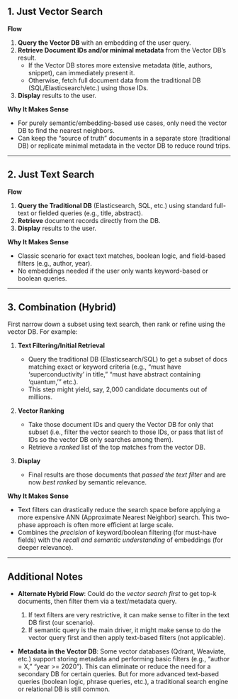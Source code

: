 ## 1. Just Vector Search

**Flow**  
1. **Query the Vector DB** with an embedding of the user query.  
2. **Retrieve Document IDs and/or minimal metadata** from the Vector DB’s result.  
   - If the Vector DB stores more extensive metadata (title, authors, snippet), can immediately present it.  
   - Otherwise, fetch full document data from the traditional DB (SQL/Elasticsearch/etc.) using those IDs.  
3. **Display** results to the user.

**Why It Makes Sense**  
- For purely semantic/embedding-based use cases, only need the vector DB to find the nearest neighbors.  
- Can keep the “source of truth” documents in a separate store (traditional DB) or replicate minimal metadata in the vector DB to reduce round trips.

---

## 2. Just Text Search

**Flow**  
1. **Query the Traditional DB** (Elasticsearch, SQL, etc.) using standard full-text or fielded queries (e.g., title, abstract).  
2. **Retrieve** document records directly from the DB.  
3. **Display** results to the user.

**Why It Makes Sense**  
- Classic scenario for exact text matches, boolean logic, and field-based filters (e.g., author, year).  
- No embeddings needed if the user only wants keyword-based or boolean queries.

---

## 3. Combination (Hybrid)

First narrow down a subset using text search, then rank or refine using the vector DB. For example:

1. **Text Filtering/Initial Retrieval**  
   - Query the traditional DB (Elasticsearch/SQL) to get a subset of docs matching exact or keyword criteria (e.g., “must have ‘superconductivity’ in title,” “must have abstract containing ‘quantum,’” etc.).  
   - This step might yield, say, 2,000 candidate documents out of millions.

2. **Vector Ranking**  
   - Take those document IDs and query the Vector DB for only that subset (i.e., filter the vector search to those IDs, or pass that list of IDs so the vector DB only searches among them).  
   - Retrieve a *ranked* list of the top matches from the vector DB.  

3. **Display**  
   - Final results are those documents that *passed the text filter* and are now *best ranked* by semantic relevance.

**Why It Makes Sense**  
- Text filters can drastically reduce the search space before applying a more expensive ANN (Approximate Nearest Neighbor) search. This two-phase approach is often more efficient at large scale.  
- Combines the *precision* of keyword/boolean filtering (for must-have fields) with the *recall and semantic understanding* of embeddings (for deeper relevance).

---

## Additional Notes

- **Alternate Hybrid Flow**: Could do the *vector search first* to get top-k documents, then filter them via a text/metadata query.
  1. If text filters are very restrictive, it can make sense to filter in the text DB first (our scenario).  
  2. If semantic query is the main driver, it might make sense to do the vector query first and then apply text-based filters (not applicable).

- **Metadata in the Vector DB**: Some vector databases (Qdrant, Weaviate, etc.) support storing metadata and performing basic filters (e.g., “author = X,” “year >= 2020”). This can eliminate or reduce the need for a secondary DB for certain queries. But for more advanced text-based queries (boolean logic, phrase queries, etc.), a traditional search engine or relational DB is still common.  